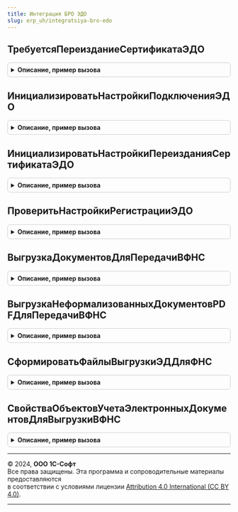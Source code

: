 ```yaml
---
title: Интеграция БРО ЭДО
slug: erp_uh/integratsiya-bro-edo
---
```



## ТребуетсяПереизданиеСертификатаЭДО
<details style="margin: 1em 0; padding: 0.5em; border: 1px solid #ccc; border-radius: 6px;">

<summary style="font-weight: bold; cursor: pointer;">Описание, пример вызова</summary>

```bsl

// Проверяет необходимость переиздания указанного сертификата для использования в ЭДО.
//
// Параметры:
//  Организация - ОпределяемыйТип.Организация - организация для проверки.
//  Сертификат - СертификатКриптографии - сертификат для проверки.
//  ТребуетсяПереиздание - Булево - признак необходимости переиздать сертификат для ЭДО.
//
Процедура ТребуетсяПереизданиеСертификатаЭДО(Знач Организация, Знач Сертификат, ТребуетсяПереиздание) Экспорт
```

Пример вызова
```bsl
ИнтеграцияБРОЭДО.ТребуетсяПереизданиеСертификатаЭДО(Организация, Сертификат, ТребуетсяПереиздание) 
```
</details>

## ИнициализироватьНастройкиПодключенияЭДО
<details style="margin: 1em 0; padding: 0.5em; border: 1px solid #ccc; border-radius: 6px;">

<summary style="font-weight: bold; cursor: pointer;">Описание, пример вызова</summary>

```bsl

// Инициализирует настройки подключения ЭДО.
//
// Параметры:
//  Организация - ОпределяемыйТип.Организация - организация для подключения ЭДО.
//  КодФНС - Строка - код налогового органа организации.
//  Настройки - Строка - инициализированные настройки.
//
Процедура ИнициализироватьНастройкиПодключенияЭДО(Знач Организация, Знач КодФНС, Настройки) Экспорт
```

Пример вызова
```bsl
ИнтеграцияБРОЭДО.ИнициализироватьНастройкиПодключенияЭДО(Организация, КодФНС, Настройки) 
```
</details>

## ИнициализироватьНастройкиПереизданияСертификатаЭДО
<details style="margin: 1em 0; padding: 0.5em; border: 1px solid #ccc; border-radius: 6px;">

<summary style="font-weight: bold; cursor: pointer;">Описание, пример вызова</summary>

```bsl

// Инициализирует настройки переиздания сертификата криптографии.
//
// Параметры:
//  Организация - ОпределяемыйТип.Организация - организация для переиздания сертификата.
//  КодФНС - Строка - код налогового органа организации.
//  Сертификат - СертификатКриптографии - сертификат для переиздания.
//  Настройки - Строка - инициализированные настройки.
//
Процедура ИнициализироватьНастройкиПереизданияСертификатаЭДО(Знач Организация, Знач КодФНС, Знач Сертификат, Настройки) Экспорт
```

Пример вызова
```bsl
ИнтеграцияБРОЭДО.ИнициализироватьНастройкиПереизданияСертификатаЭДО(Организация, КодФНС, Сертификат, Настройки) 
```
</details>

## ПроверитьНастройкиРегистрацииЭДО
<details style="margin: 1em 0; padding: 0.5em; border: 1px solid #ccc; border-radius: 6px;">

<summary style="font-weight: bold; cursor: pointer;">Описание, пример вызова</summary>

```bsl

// Проверяет корректность настроек операции ЭДО (подключение ЭДО, переиздание сертификата).
//
// Параметры:
//  Настройки - Строка - настройки для проверки.
//                       См. ИнициализироватьНастройкиПодключенияЭДО.
//                       См. ИнициализироватьНастройкиПереизданияСертификатаЭДО.
//  НастройкиКорректны - Булево - результат проверки настроек.
//
Процедура ПроверитьНастройкиРегистрацииЭДО(Знач Настройки, НастройкиКорректны) Экспорт
```

Пример вызова
```bsl
ИнтеграцияБРОЭДО.ПроверитьНастройкиРегистрацииЭДО(Настройки, НастройкиКорректны) 
```
</details>

## ВыгрузкаДокументовДляПередачиВФНС
<details style="margin: 1em 0; padding: 0.5em; border: 1px solid #ccc; border-radius: 6px;">

<summary style="font-weight: bold; cursor: pointer;">Описание, пример вызова</summary>

```bsl

// Выгружает электронные документы для предоставления в ФНС.
// Предназначена для использования совместно с библиотекой "Регламентированная отчетность".
//
// Параметры:
//  УчетныеДокументы - Массив - массив ссылок на документы информационной базы.
//  УникальныйИдентификатор - УникальныйИдентификатор - будет использован для помещения файлов выгрузки во временное хранилище.
//
// Возвращаемое значение:
//  Соответствие - соответствие документов ИБ:
//    * Ключ     - ДокументСсылка - ссылка на документ-владелец электронного документа.
//    * Значение - Массив Из Структура - параметры электронных документов, с ключами:
//       * ТипФайла - Строка - возможные значения: "ФайлВыгрузки", "ЭЦП", "ФайлПодтверждения", "ЭЦППодтверждения".
//       * КНД      - Строка - КНД выгружаемого электронного документа, заполняется только для файла выгрузки и файла подтверждения.
//       * ИмяФайла - Строка - имя выгружаемого файла.
//       * АдресВременногоХранилища - Строка - адрес временного хранилища с данными файлов выгрузки.
//
Функция ВыгрузкаДокументовДляПередачиВФНС(УчетныеДокументы, УникальныйИдентификатор) Экспорт
```

Пример вызова
```bsl
Результат = ИнтеграцияБРОЭДО.ВыгрузкаДокументовДляПередачиВФНС(УчетныеДокументы, УникальныйИдентификатор) 
```
</details>

## ВыгрузкаНеформализованныхДокументовPDFДляПередачиВФНС
<details style="margin: 1em 0; padding: 0.5em; border: 1px solid #ccc; border-radius: 6px;">

<summary style="font-weight: bold; cursor: pointer;">Описание, пример вызова</summary>

```bsl

// Выгружает неформализованные электронные документы, подписанные и переданные в формате PDF, для предоставления в ФНС
// в переданное соответствие, исключает выгрузку документов сформированных по стандарту PDF/A-3.
// Предназначена для использования совместно с библиотекой "Регламентированная отчетность".
//
// Параметры:
//  ДанныеФайловПоОбъектамУчета - Соответствие Из КлючИЗначение:
//    * Ключ - ОпределяемыйТип.ОснованияЭлектронныхДокументовЭДО - ссылка на документ-владелец электронного документа
//    * Значение - Массив Из Структура:
//       * Имя - Строка - имя выгружаемого файла
//       * Размер - Число - размер выгружаемого файла в байтах
//       * АдресДанных - Строка - адрес временного хранилища с данными файла выгрузки
//       * ИмяФайлаПодписи - Строка - имя файла подписи выгружаемого файла
//       * АдресФайлаПодписи - Строка - адрес временного хранилища с данными файла подписи
//  УникальныйИдентификатор - УникальныйИдентификатор - будет использован для помещения файлов выгрузки
//                                                      во временное хранилище.
//
Процедура ВыгрузкаНеформализованныхДокументовPDFДляПередачиВФНС(ДанныеФайловПоОбъектамУчета, Экспорт
```

Пример вызова
```bsl
ИнтеграцияБРОЭДО.ВыгрузкаНеформализованныхДокументовPDFДляПередачиВФНС(ДанныеФайловПоОбъектамУчета, );
```
</details>

## СформироватьФайлыВыгрузкиЭДДляФНС
<details style="margin: 1em 0; padding: 0.5em; border: 1px solid #ccc; border-radius: 6px;">

<summary style="font-weight: bold; cursor: pointer;">Описание, пример вызова</summary>

```bsl

// Выгружает электронные документы для предоставления в ФНС.
//
// Параметры:
//  ЭлектронныеДокументы - Массив из ДокументСсылка.ЭлектронныйДокументВходящийЭДО, ДокументСсылка.ЭлектронныйДокументИсходящийЭДО
//
// Возвращаемое значение:
//  Структура - Структура результатов обработки и соответствия файлов:
//  * РезультатыОбработки - Соответствие Из КлючИЗначение - Результаты обработки документов по организациям:
//   ** Ключ - Строка - Наименование организации
//   ** Значение - См. НовыеРезультатыОбработки
//  * СоответствиеФайлов - Соответствие Из КлючИЗначение:
//   ** Ключ - Строка - Имя файла
//   ** Значение - ДвоичныеДанные - Двоичные данные файла
//  * Ошибки - Массив Из См. НоваяОшибка
Функция СформироватьФайлыВыгрузкиЭДДляФНС(Знач ЭлектронныеДокументы) Экспорт
```

Пример вызова
```bsl
Результат = ИнтеграцияБРОЭДО.СформироватьФайлыВыгрузкиЭДДляФНС(ЭлектронныеДокументы) 
```
</details>

## СвойстваОбъектовУчетаЭлектронныхДокументовДляВыгрузкиВФНС
<details style="margin: 1em 0; padding: 0.5em; border: 1px solid #ccc; border-radius: 6px;">

<summary style="font-weight: bold; cursor: pointer;">Описание, пример вызова</summary>

```bsl

// Получает свойства объектов учета, которые будут отражаться в едином списке документов, представляемых по требованию ФНС.
// Для объекта учета должны существовать электронные документы по завершенным обменам, не помеченные на удаление и
// имеющие один из следующих типов:
// УПД, СчетФактура, ТоварнаяНакладная, АктВыполненныхРабот, АктНаПередачуПрав,
// УКД, КорректировочныйСчетФактура, СоглашениеОбИзмененииСтоимости, АктОРасхождениях, ДоговорнойДокумент,
// АктСверкиВзаиморасчетов, АктПриемкиСтроительныхРаботУслуг.
//
// Параметры:
//  ОбъектыУчета - Массив Из ОпределяемыйТип.ОснованияЭлектронныхДокументовЭДО - массив ссылок на объекты учета электронных документов.
//                       Если параметр указан, требуется заполнить свойства только указанных объектов.
//                       Если параметр не указан или массив пустой, тогда требуется заполнить свойства
//                       для всех объектов учета, по которым ЭДО завершен.
//
// Возвращаемое значение:
//   Соответствие Из КлючИЗначение - Соответствие объектов учета и видов электронных документов:
//    * Ключ     - ДокументСсылка - ссылка на документ учета.
//    * Значение - Строка - тип электронного документа, который следует преобразовать
//                 к строковому представлению определенного формата.
//                 Возможные значения:
//                 ПередачаТоваров, ПередачаУслуг,
//                 УПД, СчетФактура, ТоварнаяНакладнаяТОРГ12, АктПриемкиСдачиРабот, АктНаПередачуПрав,
//                 УКД, КорректировочныйСчетФактура, ДокументОбИзмененииСтоимости, АктОРасхождениях
//                 ДоговорнойДокумент, АктСверкиВзаиморасчетов, АктПриемкиСтроительныхРаботУслуг.
Функция СвойстваОбъектовУчетаЭлектронныхДокументовДляВыгрузкиВФНС(ОбъектыУчета = Неопределено) Экспорт
```

Пример вызова
```bsl
Результат = ИнтеграцияБРОЭДО.СвойстваОбъектовУчетаЭлектронныхДокументовДляВыгрузкиВФНС(ОбъектыУчета);
```
</details>

---

© 2024, **ООО 1С-Софт**  
Все права защищены. Эта программа и сопроводительные материалы предоставляются  
в соответствии с условиями лицензии [Attribution 4.0 International (CC BY 4.0)](https://creativecommons.org/licenses/by/4.0/legalcode).

---
